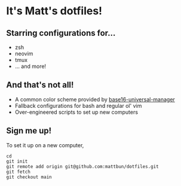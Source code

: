 # It's Matt's dotfiles!

## Starring configurations for...

* zsh
* neovim
* tmux
* ... and more!

## And that's not all!

* A common color scheme provided by [base16-universal-manager](https://github.com/pinpox/base16-universal-manager)
* Fallback configurations for bash and regular ol' vim
* Over-engineered scripts to set up new computers

## Sign me up!

To set it up on a new computer,

```shell
cd
git init
git remote add origin git@github.com:mattbun/dotfiles.git
git fetch
git checkout main
```
